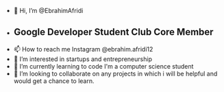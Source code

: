 - 👋 Hi, I’m @EbrahimAfridi
- ## Google Developer Student Club Core Member
- 📫 How to reach me Instagram @ebrahim.afridi12
- 👀 I’m interested in startups and entrepreneurship
- 🌱 I’m currently learning to code I'm a computer science student
- 💞️ I’m looking to collaborate on any projects in which i will be helpful and would get a chance to learn.



<!---
EbrahimAfridi/EbrahimAfridi is a ✨ special ✨ repository because its `README.md` (this file) appears on your GitHub profile.
You can click the Preview link to take a look at your changes.
--->
